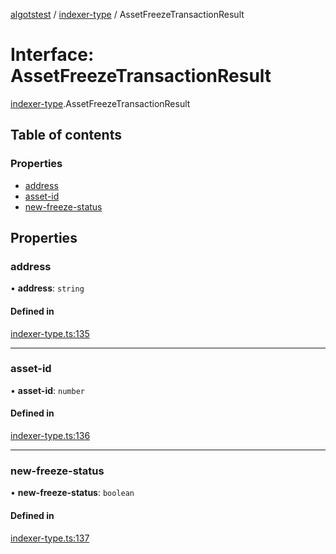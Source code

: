 [algotstest](../README.md) / [indexer-type](../modules/indexer_type.md) / AssetFreezeTransactionResult

# Interface: AssetFreezeTransactionResult

[indexer-type](../modules/indexer_type.md).AssetFreezeTransactionResult

## Table of contents

### Properties

- [address](indexer_type.AssetFreezeTransactionResult.md#address)
- [asset-id](indexer_type.AssetFreezeTransactionResult.md#asset-id)
- [new-freeze-status](indexer_type.AssetFreezeTransactionResult.md#new-freeze-status)

## Properties

### address

• **address**: `string`

#### Defined in

[indexer-type.ts:135](https://github.com/algorandfoundation/algokit-utils-ts/blob/b75e3eb/src/indexer-type.ts#L135)

___

### asset-id

• **asset-id**: `number`

#### Defined in

[indexer-type.ts:136](https://github.com/algorandfoundation/algokit-utils-ts/blob/b75e3eb/src/indexer-type.ts#L136)

___

### new-freeze-status

• **new-freeze-status**: `boolean`

#### Defined in

[indexer-type.ts:137](https://github.com/algorandfoundation/algokit-utils-ts/blob/b75e3eb/src/indexer-type.ts#L137)
